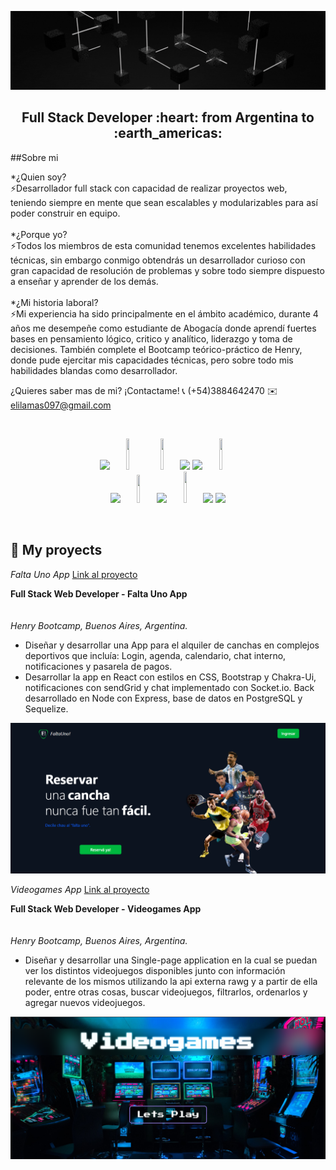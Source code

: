 ![Hi, I'm Elias](https://github.com/Eliaslamas97/Eliaslamas97/blob/main/assets/banner2.gif)

<h2 align="center">
Full Stack Developer :heart: from Argentina to :earth_americas:
</h2>

##Sobre mi

*¿Quien soy? <br/>
⚡️Desarrollador full stack con capacidad de realizar proyectos web, teniendo siempre en mente que sean escalables y modularizables para así poder construir en equipo.
<br/>
<br/>
*¿Porque yo?<br/>
⚡️Todos los miembros de esta comunidad tenemos excelentes habilidades técnicas, sin embargo conmigo obtendrás un desarrollador curioso con gran capacidad de resolución de problemas y sobre todo siempre dispuesto a enseñar y aprender de los demás.
<br/>
<br/>
*¿Mi historia laboral?<br/>
⚡️Mi experiencia ha sido principalmente en el ámbito académico, durante 4 años me desempeñe como estudiante de Abogacía donde aprendí fuertes bases en pensamiento lógico, critico y analítico, liderazgo y toma de decisiones. También complete el Bootcamp teórico-práctico de Henry, donde pude ejercitar mis capacidades técnicas, pero sobre todo mis habilidades blandas como desarrollador.

¿Quieres saber mas de mi? ¡Contactame!
📞 (+54)3884642470
✉️ elilamas097@gmail.com

&nbsp;&nbsp;

<p align= "center">
  <img width="10%" src="https://www.vectorlogo.zone/logos/w3_html5/w3_html5-ar21.svg">
  <img width="10%" height="50px" src="https://github.com/WanCirone/wancirone/blob/main/logos/1200px-Devicon-css3-plain.svg.png">
  <img width="10%" height="50px" src="https://github.com/WanCirone/wancirone/blob/main/logos/javascript-1.svg">
  <img width="10%" src="https://www.vectorlogo.zone/logos/git-scm/git-scm-ar21.svg">
  <img width="10%" src="https://www.vectorlogo.zone/logos/getbootstrap/getbootstrap-ar21.svg">
  <img width="10%" height="50px" src="https://github.com/WanCirone/wancirone/blob/main/logos/material-ui-1.svg">
  <br />
  <img width="10%" src="https://www.vectorlogo.zone/logos/reactjs/reactjs-ar21.svg">
  <img width="10%" height="45" src="https://cdn.worldvectorlogo.com/logos/redux.svg">
  <img width="10%" src="https://www.vectorlogo.zone/logos/nodejs/nodejs-ar21.svg">
  <img  width="10%" height="50px" src="https://github.com/WanCirone/wancirone/blob/main/logos/expressjs.svg">
  <img width="10%" src="https://www.vectorlogo.zone/logos/postgresql/postgresql-ar21.svg">
  <img width="10%" src="https://www.vectorlogo.zone/logos/sequelizejs/sequelizejs-ar21.svg">
  <br />
</p>

&nbsp;

## :pushpin: My proyects

*Falta Uno App* <a href='https://falta-uno-henry.vercel.app/'>Link al proyecto</a>

**Full Stack Web Developer - Falta Uno App**  
<br/>                                                       
*Henry Bootcamp, Buenos Aires, Argentina.*
<br/>
- Diseñar y desarrollar una App para el alquiler de canchas en complejos deportivos que incluía: Login, agenda, calendario, chat interno, notificaciones y pasarela de pagos.
- Desarrollar la app en React con estilos en CSS, Bootstrap y Chakra-Ui, notificaciones con sendGrid y chat implementado con Socket.io. Back desarrollado en Node con Express, base de datos en PostgreSQL y Sequelize.

<p>
  <a><img src="https://github.com/Eliaslamas97/Eliaslamas97/blob/main/images/FaltaUno.png"></a>
</p>

*Videogames App* <a href='https://pi-videogames-elias.vercel.app/'>Link al proyecto</a>

**Full Stack Web Developer - Videogames App**  
<br/>                                                       
*Henry Bootcamp, Buenos Aires, Argentina.*
<br/>
- Diseñar y desarrollar una Single-page application en la cual se puedan ver los distintos videojuegos disponibles junto con información relevante de los mismos utilizando la api externa rawg y a partir de ella poder, entre otras cosas, buscar videojuegos, filtrarlos, ordenarlos y agregar nuevos videojuegos.

<p>

<p>
  <a><img src="https://github.com/Eliaslamas97/Eliaslamas97/blob/main/images/Videogames.png"></a>
</p>